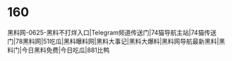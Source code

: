 # 160
黑料网-0625-黑料不打烊入口|Telegram频道传送门|74猫导航主站|74猫传送门|78黑料网|51吃瓜|黑料曝料网|黑料大事记|黑料大爆料|黑料网导航最新黑料|黑料门|今日黑料免费|今日吃瓜|881比鸭
